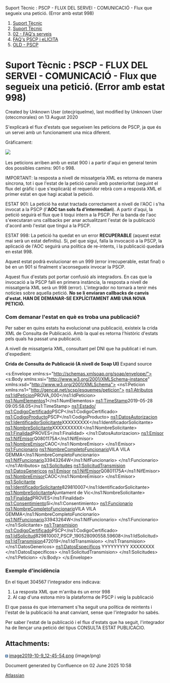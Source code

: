 Suport Tècnic : PSCP - FLUX DEL SERVEI - COMUNICACIÓ - Flux que segueix una petició. (Error amb estat 998)  

1.  [Suport Tècnic](index.html)
2.  [Suport Tècnic](13893782.html)
3.  [02 - FAQ's serveis](26313393.html)
4.  [FAQ's PSCP i eLICITA](28705587.html)
5.  [OLD - PSCP](OLD---PSCP_93356826.html)

Suport Tècnic : PSCP - FLUX DEL SERVEI - COMUNICACIÓ - Flux que segueix una petició. (Error amb estat 998)
==========================================================================================================

Created by Unknown User (otecjriquelme), last modified by Unknown User (oteccmorales) on 13 August 2020

S'explicarà el flux d'estats que segueixen les peticions de PSCP, ja que és un servei amb un funcionament una mica diferent.

  

Gràficament:

![](attachments/28705191/28705192.png)

  

Les peticions arriben amb un estat 900 i a partir d'aqui en general tenim dos possibles camins: 901 o 998. 

IMPORTANT: la resposta a nivell de missatgeria XML es retorna de manera síncrona, tot i que l'estat de la petició canviï amb posterioritat (seguint el flux del gràfic i que s'explicarà) el requeridor rebrà com a resposta XML el primer estat en que hagi acabat la petició.

ESTAT 901: La petició ha estat tractada correctament a nivell de l'AOC i s'ha invocat a la PSCP (l'**AOC tan sols fa d'intermediari**). A partir d'aqui, la petició seguirà el flux que li toqui intern a la PSCP. Per la banda de l'aoc s'executaran uns callbacks per anar actualitzant l'estat de la publicació d'acord amb l'estat que tingui a la PSCP.

  

ESTAT 998: La petició ha quedat en un error **RECUPERABLE** (aquest estat mai serà un estat definitiu). Si, pel que sigui, falla la invocació a la PSCP, la aplicació de l'AOC seguirà una política de re-intents, i la publicació quedarà en estat 998.

Aquest estat podrà evolucionar en un 999 (error irrecuperable, estat final) o bé en un 901 si finalment s'aconsegueix invocar la PSCP.

Aquest flux d'estats pot portar confusió als integradors. En cas que la invocació a la PSCP falli en primera instància, la resposta a nivell de missatgeria XML serà un 998 (error). L'integrador no tornarà a tenir més notícies sobre aquella petició. **No se li enviaran callbacks de canvis d'estat. HAN DE DEMANAR-SE EXPLÍCITAMENT AMB UNA NOVA PETICIÓ.**

### Com demanar l'estat en què es troba una publicació?

Per saber en quins estats ha evolucionat una publicació, existeix la crida XML de Consulta de Publicació. Amb la qual es retorna l'històric d'estats pels quals ha passat una publicació.

A nivell de missatgeria XML, consultant pel DNI que ha publicat i el num. d'expedient:

**Crida de Consulta de Publicació (A nivell de Soap UI)** Expand source

<s:Envelope xmlns:s="http://schemas.xmlsoap.org/soap/envelope/">
   <s:Body xmlns:xsi="http://www.w3.org/2001/XMLSchema-instance" xmlns:xsd="http://www.w3.org/2001/XMLSchema">
      <procesa xmlns="http://www.openuri.org/">
         <ns1:Peticion xmlns:ns1="http://gencat.net/scsp/esquemes/peticion">
            <ns1:Atributos>
               <ns1:IdPeticion>PROVA\_000</ns1:IdPeticion>
               <ns1:NumElementos>1</ns1:NumElementos>
               <ns1:TimeStamp>2019-05-28 09:05:58.05</ns1:TimeStamp>
               <ns1:Estado/>
               <ns1:CodigoCertificado>PSCP</ns1:CodigoCertificado>
               <ns1:CodigoProducto>PSCP</ns1:CodigoProducto>
               <ns1:DatosAutorizacion>
                  <ns1:IdentificadorSolicitante>XXXXXXXXX</ns1:IdentificadorSolicitante>
                  <ns1:NombreSolicitante>XXXXXXXXXX</ns1:NombreSolicitante>
                  <ns1:Finalidad>PROVES</ns1:Finalidad>
               </ns1:DatosAutorizacion>
               <ns1:Emisor>
                  <ns1:NifEmisor>Q0801175A</ns1:NifEmisor>
                  <ns1:NombreEmisor>CAOC</ns1:NombreEmisor>
               </ns1:Emisor>
               <ns1:Funcionario>
                  <ns1:NombreCompletoFuncionario>VILA VILA GEMMA</ns1:NombreCompletoFuncionario>
                  <ns1:NifFuncionario>33943264W</ns1:NifFuncionario>
               </ns1:Funcionario>
            </ns1:Atributos>
            <ns1:Solicitudes>
               <ns1:SolicitudTransmision>
                  <ns1:DatosGenericos>
                     <ns1:Emisor>
                        <ns1:NifEmisor>Q0801175A</ns1:NifEmisor>
                        <ns1:NombreEmisor>CAOC</ns1:NombreEmisor>
                     </ns1:Emisor>
                     <ns1:Solicitante>
                        <ns1:IdentificadorSolicitante>829810007</ns1:IdentificadorSolicitante>
                        <ns1:NombreSolicitante>Ajuntament de Vic</ns1:NombreSolicitante>
                        <ns1:Finalidad>PROVES</ns1:Finalidad>
                        <ns1:Consentimiento>Si</ns1:Consentimiento>
                        <ns1:Funcionario>
                           <ns1:NombreCompletoFuncionario>VILA VILA GEMMA</ns1:NombreCompletoFuncionario>
                           <ns1:NifFuncionario>33943264W</ns1:NifFuncionario>
                        </ns1:Funcionario>
                     </ns1:Solicitante>
                     <ns1:Transmision>
                        <ns1:CodigoCertificado>PSCP</ns1:CodigoCertificado>
                        <ns1:IdSolicitud>829810007\_PSCP\_190528090558.59608</ns1:IdSolicitud>
                        <ns1:IdTransmision>472019</ns1:IdTransmision>
                     </ns1:Transmision>
                  </ns1:DatosGenericos>
                  <ns1:DatosEspecificos>
                     <pscpPublicationStatus xmlns="http://cat.aoc/pscp">
                        <publisherId xsi:type="xsd:string">YYYYYYYYY</publisherId>
                        <diligenceId xsi:type="xsd:string">XXXXXXXX</diligenceId>
                     </pscpPublicationStatus>
                  </ns1:DatosEspecificos>
               </ns1:SolicitudTransmision>
            </ns1:Solicitudes>
         </ns1:Peticion>
      </procesa>
   </s:Body>
</s:Envelope>

  

### Exemple d'incidència

En el tiquet 304567 l'integrador ens indicava:

1.  La resposta XML que m'arriba és un error 998
2.  Al cap d'una estona miro la plataforma de PSCP i veig la publicació

El que passa és que internament s'ha seguit una política de reintents i l'estat de la publicació ha anat canviant, sense que l'integrador ho sabés.

Per saber l'estat de la publicació i el flux d'estats que ha seguit, l'integrador ha de llençar una petició del tipus CONSULTA ESTAT PUBLICACIO. 

  

Attachments:
------------

![](images/icons/bullet_blue.gif) [image2019-10-9\_12-45-54.png](attachments/28705191/28705192.png) (image/png)  

Document generated by Confluence on 02 June 2025 10:58

[Atlassian](http://www.atlassian.com/)